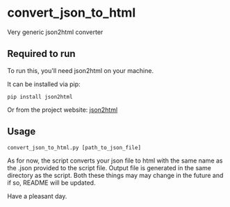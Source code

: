 # convert_json_to_html
Very generic json2html converter

## Required to run
To run this, you'll need json2html on your machine.

It can be installed via pip:

	pip install json2html
				
Or from the project website: [json2html](https://pypi.org/project/json2html/ "json2html")

## Usage

	convert_json_to_html.py [path_to_json_file]

As for now, the script converts your json file to html with the same name as the .json provided to the script file. Output file is generated in the same directory as the script. Both these things may may change in the future and if so, README will be updated.

Have a pleasant day.
